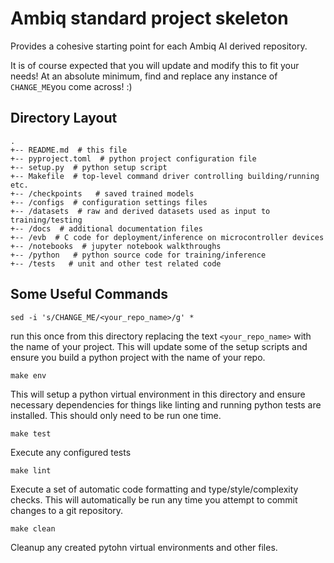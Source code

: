 # Ambiq standard project skeleton

Provides a cohesive starting point for each Ambiq AI derived repository.

It is of course expected that you will update and modify this to fit your
needs!  At an absolute minimum, find and replace any instance of `CHANGE_ME`you
come across! :)


## Directory Layout

```
.
+-- README.md  # this file
+-- pyproject.toml  # python project configuration file
+-- setup.py  # python setup script
+-- Makefile  # top-level command driver controlling building/running etc.
+-- /checkpoints   # saved trained models
+-- /configs  # configuration settings files
+-- /datasets  # raw and derived datasets used as input to training/testing
+-- /docs  # additional documentation files
+-- /evb  # C code for deployment/inference on microcontroller devices
+-- /notebooks  # jupyter notebook walkthroughs
+-- /python   # python source code for training/inference
+-- /tests   # unit and other test related code
```

## Some Useful Commands
```
sed -i 's/CHANGE_ME/<your_repo_name>/g' *
```
run this once from this directory replacing the text `<your_repo_name>` with
the name of your project.
This will update some of the setup scripts and ensure you build a python
project with the name of your repo.

```
make env
```
This will setup a python virtual environment in this directory and ensure
necessary dependencies for things like linting and running python tests
are installed.  This should only need to be run one time.

```
make test
```
Execute any configured tests

```
make lint
```
Execute a set of automatic code formatting and type/style/complexity checks.
This will automatically be run any time you attempt to commit changes to a
git repository.

```
make clean
```
Cleanup any created pytohn virtual environments and other files.
